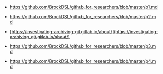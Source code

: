 - [https://github.com/BrockDSL/github_for_researchers/blob/master/p1.md
  ](https://github.com/BrockDSL/github_for_researchers/blob/master/p1.md
  )

- [https://github.com/BrockDSL/github_for_researchers/blob/master/p2.md
](https://github.com/BrockDSL/github_for_researchers/blob/master/p2.md
)

- [https://investigating-archiving-git.gitlab.io/about/](https://investigating-archiving-git.gitlab.io/about/)

  

- [https://github.com/BrockDSL/github_for_researchers/blob/master/p3.md
](https://github.com/BrockDSL/github_for_researchers/blob/master/p3.md
)

- [https://github.com/BrockDSL/github_for_researchers/blob/master/p4.md
](https://github.com/BrockDSL/github_for_researchers/blob/master/p4.md
)

